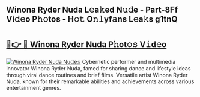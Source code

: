 ## Winona Ryder Nuda L𝚎a𝚔ed N𝚞𝚍e - Part-8Ff Vi𝚍𝚎o P𝚑𝚘tos - H𝚘𝚝 O𝚗𝚕yf𝚊ns L𝚎a𝚔s g1tnQ

# <h2><a href="http://kfa9a3f.oniu.top/?m=Winona+Ryder+Nuda">🔗👉 🔴 Winona Ryder Nuda P𝚑ot𝚘𝚜 V𝚒d𝚎o</a></h2>

[![Winona Ryder Nuda Nu𝚍e𝚜](https://i.imgur.com/0qMVB7G.gif)](http://kfa9a3f.oniu.top/?m=Winona+Ryder+Nuda)
Cybernetic performer and multimedia innovator Winona Ryder Nuda, famed for sharing dance and lifestyle ideas through viral dance routines and brief films. Versatile artist Winona Ryder Nuda, known for their remarkable abilities and achievements across various entertainment genres.  
